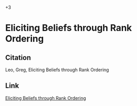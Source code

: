 +3

# Eliciting Beliefs through Rank Ordering

## Citation 

Leo, Greg, Eliciting Beliefs through Rank Ordering

## Link 

[Eliciting Beliefs through Rank Ordering](../files/Papers/WP_Belief-Elicitation.pdf)


